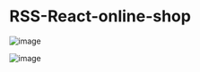 # RSS-React-online-shop

![image](https://user-images.githubusercontent.com/62261839/230470997-2ede6892-e01d-4e11-a138-12bd2da299c0.png)

![image](https://user-images.githubusercontent.com/62261839/230471217-8c61abb7-b9a6-4bbd-91a5-255365007293.png)
